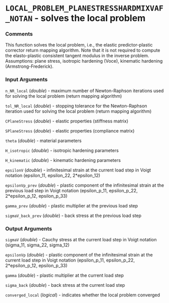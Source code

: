 # `LOCAL_PROBLEM_PLANESTRESSHARDMIXVAF_NOTAN` - solves the local problem
###  Comments
This function solves the local problem, i.e., the elastic
predictor-plastic corrector return mapping algorithm. Note that it is not
required to compute the elasto-plastic consistent tangent modulus in the
inverse problem. Assumptions: plane stress, isotropic hardening (Voce),
kinematic hardening (Armstrong-Frederick).

###  Input Arguments
`n_NR_local` (_double_) - maximum number of Newton-Raphson iterations
used for solving the local problem (return mapping algorithm)

`tol_NR_local` (_double_) - stopping tolerance for the Newton-Raphson
iteration used for solving the local problem (return mapping algorithm)

`CPlaneStress` (_double_) - elastic properties (stiffness matrix)

`SPlaneStress` (_double_) - elastic properties (compliance matrix)

`theta` (_double_) - material parameters

`H_isotropic` (_double_) - isotropic hardening parameters

`H_kinematic` (_double_) - kinematic hardening parameters

`epsilonV` (_double_) - infinitesimal strain at the current load step in
Voigt notation (epsilon_11, epsilon_22, 2*epsilon_12)

`epsilonVp_prev` (_double_) - plastic component of the infinitesimal
strain at the previous load step in Voigt notation (epsilon_p_11,
epsilon_p_22, 2*epsilon_p_12, epsilon_p_33)

`gamma_prev` (_double_) - plastic multiplier at the previous load step

`sigmaV_back_prev` (_double_) - back stress at the previous load step

###  Output Arguments
`sigmaV` (_double_) - Cauchy stress at the current load step in Voigt
notation (sigma_11, sigma_22, sigma_12)

`epsilonVp` (_double_) - plastic component of the infinitesimal
strain at the current load step in Voigt notation (epsilon_p_11,
epsilon_p_22, 2*epsilon_p_12, epsilon_p_33)

`gamma` (_double_) - plastic multiplier at the current load step

`sigma_back` (_double_) - back stress at the current load step

`converged_local` (_logical_) - indicates whether the local problem
converged

